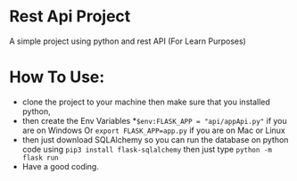 # Rest Api Project
A simple project using python and rest API (For Learn Purposes)
# How To Use: 
* clone the project to your machine then make sure that you installed python,
* then create the Env Variables
*`$env:FLASK_APP = "api/appApi.py"` if you are on Windows Or
`export FLASK_APP=app.py` if you are on Mac or Linux
* then just download SQLAlchemy so you can run the database on python code using `pip3 install flask-sqlalchemy`
then just type `python -m flask run`
* Have a good coding.
